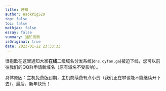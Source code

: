 ```yaml
---
title: 通知
author: HackPig520
top: false
toc: false
mathjax: false
essay: false
summary: 通知页面
isOriginal: true
date: 2023-01-22 23:33:33
---
```


很抱歉在这里通知大家**在线**二级域名分发系统(`dns.cyfan.ga`)被迫下线，您可以前往我们的QQ群申请新域名（原有域名不受影响）。

具体原因：主机免费版到期，主机商续费有点小贵（我们正在攀谈能不能继续开下去）。最后，新年快乐！